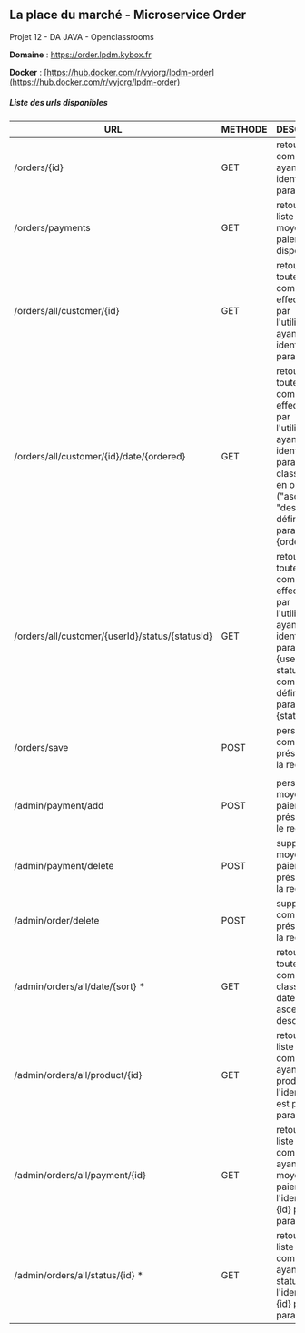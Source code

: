 ## La place du marché - Microservice Order
Projet 12 - DA JAVA - Openclassrooms

**Domaine** : https://order.lpdm.kybox.fr

**Docker** : [https://hub.docker.com/r/vyjorg/lpdm-order](https://hub.docker.com/r/vyjorg/lpdm-order)

##### Liste des urls disponibles 
| URL                                             | METHODE | DESCRIPTION                                                                                                                                                                   |
|-------------------------------------------------|---------|-------------------------------------------------------------------------------------------------------------------------------------------------------------------------------|
| /orders/{id}                                    | GET     | retourne la commande ayant pour identifiant le paramètre {id}                                                                                                                 |
| /orders/payments                                | GET     | retourne la liste des moyens de paiement disponibles                                                                                                                          |
| /orders/all/customer/{id}                       | GET     | retourne toutes les commandes effectuées par l'utilisateur ayant pour identifiant le paramètre {id}                                                                           |
| /orders/all/customer/{id}/date/{ordered}        | GET     | retourne toutes les commandes effectuées par l'utilisateur ayant pour identifiant le paramètre {id} classées par en ordre ("asc" / "desc") définit par le paramètre {ordered} |
| /orders/all/customer/{userId}/status/{statusId} | GET     |  retourne toutes les commande effectuées par l'utilisateur ayant pour identifiant le paramètre {userId} et le statut de commande définit par le paramètre {statusId}          |
| /orders/save                                    | POST    | persiste la commande présente dans la requête                                                                                                                                 |
|                                                 |         |                                                                                                                                                                               |
| /admin/payment/add                              | POST    | persiste le moyen de paiement présent dans le requête                                                                                                                         |
| /admin/payment/delete                           | POST    | supprime le moyen de paiement présent dans la requête                                                                                                                         |
| /admin/order/delete                             | POST    | supprime la commande présente dans la requête                                                                                                                                 |
| /admin/orders/all/date/{sort} *                 | GET     | retourne toutes les commandes classées par date en ordre ascendant ou descendant                                                                                              |
| /admin/orders/all/product/{id}                  | GET     | retourne la liste des commandes ayant le produit dont l'identifiant est passé en paramètre {id}                                                                               |
| /admin/orders/all/payment/{id}                  | GET     | retourne la liste des commandes ayant pour moyen de paiement l'identifiant {id} passé en paramètre                                                                            |
| /admin/orders/all/status/{id} *                 | GET     | retourne la liste des commandes ayant pour status l'identifiant {id} passé en paramètre                                                                                       |